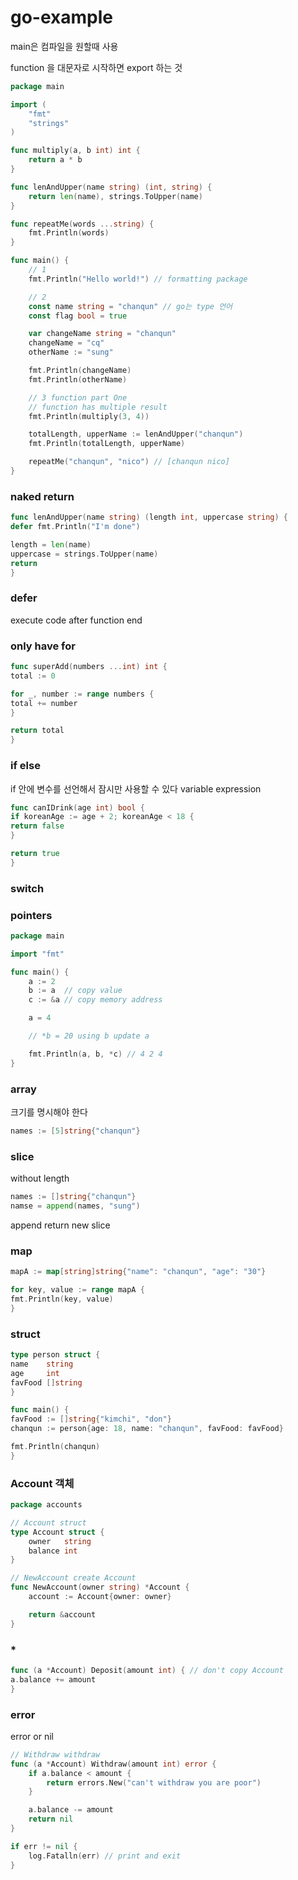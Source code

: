 # go-example

main은 컴파일을 원할때 사용

function 을 대문자로 시작하면 export 하는 것

```go
package main

import (
	"fmt"
	"strings"
)

func multiply(a, b int) int {
	return a * b
}

func lenAndUpper(name string) (int, string) {
	return len(name), strings.ToUpper(name)
}

func repeatMe(words ...string) {
	fmt.Println(words)
}

func main() {
	// 1
	fmt.Println("Hello world!") // formatting package

	// 2
	const name string = "chanqun" // go는 type 언어
	const flag bool = true

	var changeName string = "chanqun"
	changeName = "cq"
	otherName := "sung"

	fmt.Println(changeName)
	fmt.Println(otherName)

	// 3 function part One
	// function has multiple result
	fmt.Println(multiply(3, 4))

	totalLength, upperName := lenAndUpper("chanqun")
	fmt.Println(totalLength, upperName)

	repeatMe("chanqun", "nico") // [chanqun nico]
}
```

### naked return

```go
func lenAndUpper(name string) (length int, uppercase string) {
defer fmt.Println("I'm done")

length = len(name)
uppercase = strings.ToUpper(name)
return
}
```

### defer

execute code after function end

### only have for

```go
func superAdd(numbers ...int) int {
total := 0

for _, number := range numbers {
total += number
}

return total
}
```

### if else

if 안에 변수를 선언해서 잠시만 사용할 수 있다
variable expression

```go
func canIDrink(age int) bool {
if koreanAge := age + 2; koreanAge < 18 {
return false
}

return true
}
```

### switch

### pointers

```go
package main

import "fmt"

func main() {
	a := 2
	b := a  // copy value
	c := &a // copy memory address

	a = 4

	// *b = 20 using b update a

	fmt.Println(a, b, *c) // 4 2 4
}
```

### array

크기를 명시해야 한다

```go
names := [5]string{"chanqun"}
```

### slice

without length

```go
names := []string{"chanqun"}
namse = append(names, "sung")
```

append return new slice

### map

```go
mapA := map[string]string{"name": "chanqun", "age": "30"}

for key, value := range mapA {
fmt.Println(key, value)
}
```

### struct

```go
type person struct {
name    string
age     int
favFood []string
}

func main() {
favFood := []string{"kimchi", "don"}
chanqun := person{age: 18, name: "chanqun", favFood: favFood}

fmt.Println(chanqun)
}

```

### Account 객체

```go
package accounts

// Account struct
type Account struct {
	owner   string
	balance int
}

// NewAccount create Account
func NewAccount(owner string) *Account {
	account := Account{owner: owner}

	return &account
}
```

### *

```go
func (a *Account) Deposit(amount int) { // don't copy Account
a.balance += amount
}
```

### error

error or nil
```go
// Withdraw withdraw
func (a *Account) Withdraw(amount int) error {
	if a.balance < amount {
		return errors.New("can't withdraw you are poor")
	}

	a.balance -= amount
	return nil
}

if err != nil {
    log.Fatalln(err) // print and exit
}
```

